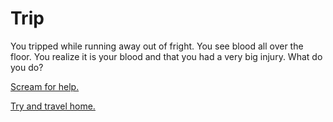 # Trip
You tripped while running away out of fright. You see blood all over the floor. You realize it is your blood and that you had a very big injury. What do you do?

[Scream for help.](help.md)

[Try and travel home.](bleed_out.md)
